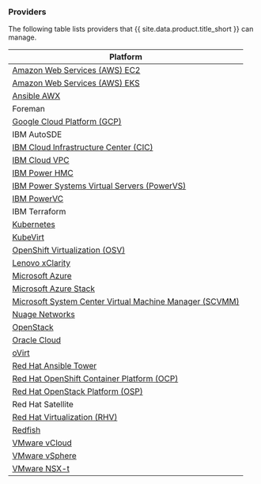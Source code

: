 ### Providers

The following table lists providers that {{ site.data.product.title_short }} can manage.

| Platform                                                                             |
| ------------------------------------------------------------------------------------ |
| [Amazon Web Services (AWS) EC2](#cloud-providers)                                    |
| [Amazon Web Services (AWS) EKS](#container-providers)                                |
| [Ansible AWX](#automation-providers)                                                 |
| Foreman                                                                              |
| [Google Cloud Platform (GCP)](#cloud-providers)                                      |
| IBM AutoSDE                                                                          |
| [IBM Cloud Infrastructure Center (CIC)](#cloud-providers)
| [IBM Cloud VPC](#cloud-providers)                                                    |
| [IBM Power HMC](#infrastructure-providers)                                           |
| [IBM Power Systems Virtual Servers (PowerVS)](#cloud-providers)                      |
| [IBM PowerVC](#cloud-providers)                                                      |
| IBM Terraform                                                                        |
| [Kubernetes](#container-providers)                                                   |
| [KubeVirt](#infrastructure-providers)                                                |
| [OpenShift Virtualization (OSV)](#infrastructure-providers)                          |
| [Lenovo xClarity](#physical-infrastructure-providers)                                |
| [Microsoft Azure](#cloud-providers)                                                  |
| [Microsoft Azure Stack](#cloud-providers)                                            |
| [Microsoft System Center Virtual Machine Manager (SCVMM)](#infrastructure-providers) |
| [Nuage Networks](#network-providers)                                                 |
| [OpenStack](#cloud-providers)                                                        |
| [Oracle Cloud](#cloud-providers)                                                     |
| [oVirt](#infrastructure-providers)                                                   |
| [Red Hat Ansible Tower](#automation-providers)                                       |
| [Red Hat OpenShift Container Platform (OCP)](#container-providers)                   |
| [Red Hat OpenStack Platform (OSP)](#cloud-providers)                                 |
| Red Hat Satellite                                                                    |
| [Red Hat Virtualization (RHV)](#infrastructure-providers)                            |
| [Redfish](#physical-infrastructure-providers)                                        |
| [VMware vCloud](#cloud-providers)                                                    |
| [VMware vSphere](#infrastructure-providers)                                          |
| [VMware NSX-t](#network-providers)                                                   |
